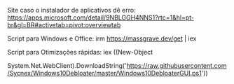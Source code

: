 Site caso o instalador de aplicativos dê erro: https://apps.microsoft.com/detail/9NBLGGH4NNS1?rtc=1&hl=pt-br&gl=BR#activetab=pivot:overviewtab

Script para Windows e Office: irm https://massgrave.dev/get | iex

Script para Otimizações rápidas: iex ((New-Object 

System.Net.WebClient).DownloadString('https://raw.githubusercontent.com/Sycnex/Windows10Debloater/master/Windows10DebloaterGUI.ps1'))
